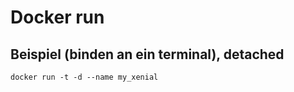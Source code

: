 # Docker run 

## Beispiel (binden an ein terminal), detached

```
docker run -t -d --name my_xenial 

```
